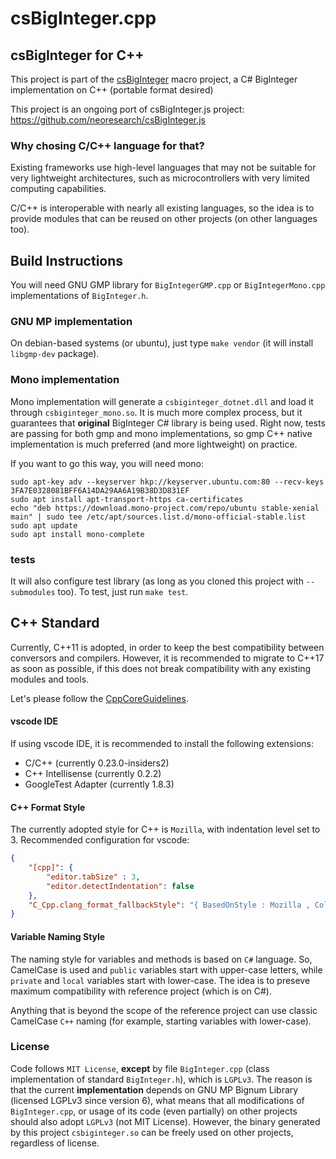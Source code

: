 # csBigInteger.cpp

## csBigInteger for C++

This project is part of the [csBigInteger](https://github.com/neoresearch/csBigInteger) macro project, a C# BigInteger implementation on C++ (portable format desired)

This project is an ongoing port of csBigInteger.js project: https://github.com/neoresearch/csBigInteger.js



### Why chosing C/C++ language for that?
Existing frameworks use high-level languages that may not be suitable for very lightweight architectures,
such as microcontrollers with very limited computing capabilities.

C/C++ is interoperable with nearly all existing languages, so the idea is to provide modules that can be
reused on other projects (on other languages too).

## Build Instructions
You will need GNU GMP library for `BigIntegerGMP.cpp` or `BigIntegerMono.cpp` implementations of `BigInteger.h`.

### GNU MP implementation
On debian-based systems (or ubuntu), just type `make vendor` (it will install `libgmp-dev` package). 

### Mono implementation

Mono implementation will generate a `csbiginteger_dotnet.dll` and load it through `csbiginteger_mono.so`. It is much more complex process, but it guarantees that __original__ BigInteger C# library is being used. 
Right now, tests are passing for both gmp and mono implementations, so gmp C++ native implementation is much preferred (and more lightweight) on practice.

If you want to go this way, you will need mono:

```
sudo apt-key adv --keyserver hkp://keyserver.ubuntu.com:80 --recv-keys 3FA7E0328081BFF6A14DA29AA6A19B38D3D831EF
sudo apt install apt-transport-https ca-certificates
echo "deb https://download.mono-project.com/repo/ubuntu stable-xenial main" | sudo tee /etc/apt/sources.list.d/mono-official-stable.list
sudo apt update
sudo apt install mono-complete
```

### tests

It will also configure test library (as long as you cloned this project with `--submodules` too).
To test, just run `make test`.


## C++ Standard
Currently, C++11 is adopted, in order to keep the best compatibility between conversors and compilers. However, it is recommended to migrate to C++17 as soon as possible, if this does not break compatibility with any existing modules and tools.

Let's please follow the [CppCoreGuidelines](https://github.com/isocpp/CppCoreGuidelines).

#### vscode IDE
If using vscode IDE, it is recommended to install the following extensions:
* C/C++ (currently 0.23.0-insiders2)
* C++ Intellisense (currently 0.2.2)
* GoogleTest Adapter (currently 1.8.3)

#### C++ Format Style
The currently adopted style for C++ is `Mozilla`, with indentation level set to 3.
Recommended configuration for vscode:
```json
{
    "[cpp]": {
        "editor.tabSize" : 3,
        "editor.detectIndentation": false
    },
    "C_Cpp.clang_format_fallbackStyle": "{ BasedOnStyle : Mozilla , ColumnLimit : 0, IndentWidth: 3, AccessModifierOffset: -3}"
}
```

#### Variable Naming Style
The naming style for variables and methods is based on `C#` language. 
So, CamelCase is used and `public` variables start with upper-case letters, while `private` and `local` variables start with lower-case.
The idea is to preseve maximum compatibility with reference project (which is on C#).

Anything that is beyond the scope of the reference project can use classic CamelCase `C++` naming (for example, starting variables with lower-case).

### License

Code follows `MIT License`, **except** by file `BigInteger.cpp` (class implementation of standard `BigInteger.h`), which is `LGPLv3`. The reason is that the current **implementation** depends on GNU MP Bignum Library (licensed LGPLv3 since version 6), what means that all modifications of `BigInteger.cpp`, or usage of its code (even partially) on other projects should also adopt `LGPLv3` (not MIT License). However, the binary generated by this project `csbiginteger.so` can be freely used on other projects, regardless of license.

